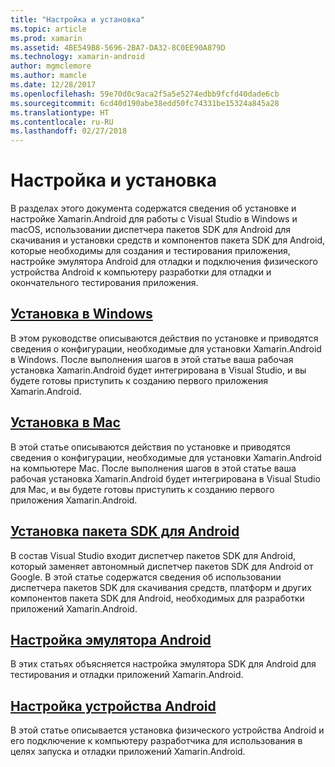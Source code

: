 ```yaml
---
title: "Настройка и установка"
ms.topic: article
ms.prod: xamarin
ms.assetid: 4BE549B8-5696-2BA7-DA32-8C0EE90A879D
ms.technology: xamarin-android
author: mgmclemore
ms.author: mamcle
ms.date: 12/28/2017
ms.openlocfilehash: 59e70d0c9aca2f5a5e5274edbb9fcfd40dade6cb
ms.sourcegitcommit: 6cd40d190abe38edd50fc74331be15324a845a28
ms.translationtype: HT
ms.contentlocale: ru-RU
ms.lasthandoff: 02/27/2018
---
```

# <a name="setup-and-installation"></a>Настройка и установка

В разделах этого документа содержатся сведения об установке и настройке Xamarin.Android для работы с Visual Studio в Windows и macOS, использовании диспетчера пакетов SDK для Android для скачивания и установки средств и компонентов пакета SDK для Android, которые необходимы для создания и тестирования приложения, настройке эмулятора Android для отладки и подключения физического устройства Android к компьютеру разработки для отладки и окончательного тестирования приложения.


## <a name="windows-installationandroidget-startedinstallationwindowsmd"></a>[Установка в Windows](~/android/get-started/installation/windows.md)

В этом руководстве описываются действия по установке и приводятся сведения о конфигурации, необходимые для установки Xamarin.Android в Windows. После выполнения шагов в этой статье ваша рабочая установка Xamarin.Android будет интегрирована в Visual Studio, и вы будете готовы приступить к созданию первого приложения Xamarin.Android.

## <a name="mac-installationhttpsdocsmicrosoftcomen-usvisualstudiomacinstallation"></a>[Установка в Mac](https://docs.microsoft.com/en-us/visualstudio/mac/installation)

В этой статье описываются действия по установке и приводятся сведения о конфигурации, необходимые для установки Xamarin.Android на компьютере Mac. После выполнения шагов в этой статье ваша рабочая установка Xamarin.Android будет интегрирована в Visual Studio для Mac, и вы будете готовы приступить к созданию первого приложения Xamarin.Android.

## <a name="android-sdk-setupandroidget-startedinstallationandroid-sdkmd"></a>[Установка пакета SDK для Android](~/android/get-started/installation/android-sdk.md)

В состав Visual Studio входит диспетчер пакетов SDK для Android, который заменяет автономный диспетчер пакетов SDK для Android от Google. В этой статье содержатся сведения об использовании диспетчера пакетов SDK для скачивания средств, платформ и других компонентов пакета SDK для Android, необходимых для разработки приложений Xamarin.Android.

## <a name="android-emulator-setupandroidget-startedinstallationandroid-emulatorindexmd"></a>[Настройка эмулятора Android](~/android/get-started/installation/android-emulator/index.md)

В этих статьях объясняется настройка эмулятора SDK для Android для тестирования и отладки приложений Xamarin.Android.

## <a name="android-device-setupandroidget-startedinstallationset-up-device-for-developmentmd"></a>[Настройка устройства Android](~/android/get-started/installation/set-up-device-for-development.md)

В этой статье описывается установка физического устройства Android и его подключение к компьютеру разработчика для использования в целях запуска и отладки приложений Xamarin.Android.
